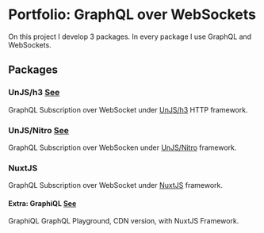 # Portfolio: GraphQL over WebSockets

On this project I develop 3 packages. In every package I use GraphQL and WebSockets.

## Packages

### UnJS/h3 [See](https://github.com/memotux/portfolio-graphql-ws/tree/master/h3)

GraphQL Subscription over WebSocket under [UnJS/h3](https://github.com/unjs/h3) HTTP framework.

### UnJS/Nitro [See](https://github.com/memotux/portfolio-graphql-ws/tree/master/nitro)

GraphQL Subscription over WebSocken under [UnJS/Nitro](https://github.com/unjs/nitro/tree/main) framework.

### NuxtJS

GraphQL Subscription over WebSocket under [NuxtJS](https://github.com/nuxt/nuxt) framework.

#### Extra: GraphiQL [See](https://github.com/memotux/portfolio-graphql-ws/tree/master/nuxt)

GraphiQL GraphQL Playground, CDN version, with NuxtJS Framework.
